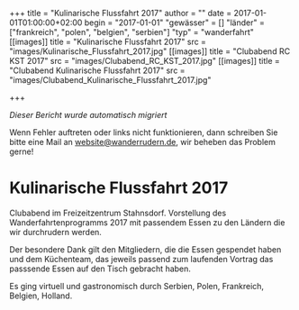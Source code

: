 +++
title = "Kulinarische Flussfahrt 2017"
author = ""
date = 2017-01-01T01:00:00+02:00
begin = "2017-01-01"
"gewässer" = []
"länder" = ["frankreich", "polen", "belgien", "serbien"]
"typ" = "wanderfahrt"
[[images]]
title = "Kulinarische Flussfahrt 2017"
src = "images/Kulinarische_Flussfahrt_2017.jpg"
[[images]]
title = "Clubabend RC KST 2017"
src = "images/Clubabend_RC_KST_2017.jpg"
[[images]]
title = "Clubabend Kulinarische Flussfahrt 2017"
src = "images/Clubabend_Kulinarische_Flussfahrt_2017.jpg"

+++


*Dieser Bericht wurde automatisch migriert*

Wenn Fehler auftreten oder links nicht funktionieren, dann schreiben Sie bitte eine Mail an website@wanderrudern.de, wir beheben das Problem gerne!



# Kulinarische Flussfahrt 2017


Clubabend im Freizeitzentrum Stahnsdorf. Vorstellung des Wanderfahrtenprogramms 2017 mit passendem Essen zu den Ländern die wir durchrudern werden.

Der besondere Dank gilt den Mitgliedern, die die Essen gespendet haben und dem Küchenteam, das jeweils passend zum laufenden Vortrag das passsende Essen auf den Tisch gebracht haben.

Es ging virtuell und gastronomisch durch Serbien, Polen, Frankreich, Belgien, Holland.